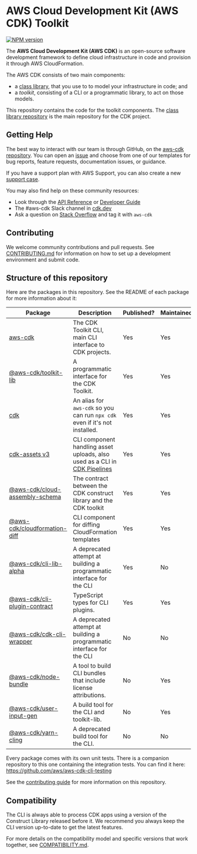 # AWS Cloud Development Kit (AWS CDK) Toolkit

[![NPM version](https://badge.fury.io/js/aws-cdk.svg)](https://badge.fury.io/js/aws-cdk)

The **AWS Cloud Development Kit (AWS CDK)** is an open-source software
development framework to define cloud infrastructure in code and provision it
through AWS CloudFormation.

The AWS CDK consists of two main components:

- a [class library](https://github.com/aws/aws-cdk), that you use to
  to model your infrastructure in code; and
- a *toolkit*, consisting of a CLI or a programmatic library, to act on those
  models.

This repository contains the code for the toolkit components. The [class library
repository](https://github.com/aws/aws-cdk) is the main repository for the CDK
project.

## Getting Help

The best way to interact with our team is through GitHub, on the [aws-cdk
repository](https://github.com/aws/aws-cdk). You can open an
[issue](https://github.com/aws/aws-cdk/issues/new/choose) and choose from one of
our templates for bug reports, feature requests, documentation issues, or
guidance.

If you have a support plan with AWS Support, you can also create a new [support case](https://console.aws.amazon.com/support/home#/).

You may also find help on these community resources:

- Look through the [API Reference](https://docs.aws.amazon.com/cdk/api/latest/docs/aws-construct-library.html) or [Developer Guide](https://docs.aws.amazon.com/cdk/latest/guide)
- The #aws-cdk Slack channel in [cdk.dev](https://cdk.dev)
- Ask a question on [Stack Overflow](https://stackoverflow.com/questions/tagged/aws-cdk)
  and tag it with `aws-cdk`

## Contributing

We welcome community contributions and pull requests. See
[CONTRIBUTING.md](./CONTRIBUTING.md) for information on how to set up a development
environment and submit code.

## Structure of this repository

Here are the packages in this repository. See the README of each package for more information about it:

| Package                                                                       | Description                                                                                                                                                | Published? | Maintained? |
| ----------------------------------------------------------------------------- | ---------------------------------------------------------------------------------------------------------------------------------------------------------- | ---------- | ----------- |
| [aws-cdk](./packages/aws-cdk/)                                                | The CDK Toolkit CLI, main CLI interface to CDK projects.                                                                                                   | Yes        | Yes         |
| [@aws-cdk/toolkit-lib](./packages/@aws-cdk/toolkit-lib/)                      | A programmatic interface for the CDK Toolkit.                                                                                                              | Yes        | Yes         |
| [cdk](./packages/cdk/)                                                        | An alias for `aws-cdk` so you can run `npx cdk` even if it's not installed.                                                                                | Yes        | Yes         |
| [cdk-assets v3](./packages/cdk-assets/)                                       | CLI component handling asset uploads, also used as a CLI in [CDK Pipelines](https://docs.aws.amazon.com/cdk/api/v2/docs/aws-cdk-lib.pipelines-readme.html) | Yes        | Yes         |
| [@aws-cdk/cloud-assembly-schema](./packages/@aws-cdk//cloud-assembly-schema/) | The contract between the CDK construct library and the CDK toolkit                                                                                         | Yes        | Yes         |
| [@aws-cdk/cloudformation-diff](./packages/@aws-cdk/cloudformation-diff/)      | CLI component for diffing CloudFormation templates                                                                                                         | Yes        | Yes         |
| [@aws-cdk/cli-lib-alpha](./packages/@aws-cdk/cli-lib-alpha/)                  | A deprecated attempt at building a programmatic interface for the CLI                                                                                      | Yes        | No          |
| [@aws-cdk/cli-plugin-contract](./packages/@aws-cdk/cli-plugin-contract/)      | TypeScript types for CLI plugins.                                                                                                                          | Yes        | Yes         |
| [@aws-cdk/cdk-cli-wrapper](./packages/@aws-cdk/cdk-cli-wrapper/)              | A deprecated attempt at building a programmatic interface for the CLI                                                                                      | No         | No          |
| [@aws-cdk/node-bundle](./packages/@aws-cdk/node-bundle/)                      | A tool to build CLI bundles that include license attributions.                                                                                             | No         | Yes         |
| [@aws-cdk/user-input-gen](./packages/@aws-cdk/user-input-gen/)                | A build tool for the CLI and toolkit-lib.                                                                                                                  | No         | Yes         |
| [@aws-cdk/yarn-cling](./packages/@aws-cdk/yarn-cling/)                        | A deprecated build tool for the CLI.                                                                                                                       | No         | No          |

Every package comes with its own unit tests. There is a companion repository to this one containing the integration tests. You can find it here: <https://github.com/aws/aws-cdk-cli-testing>

See the [contributing guide](./CONTRIBUTING.md) for more information on this repository.

## Compatibility

The CLI is always able to process CDK apps using a version of the Construct Library
released before it. We recommend you always keep the CLI version up-to-date to get the
latest features.

For more details on the compatibility model and specific versions that work together,
see [COMPATIBILITY.md](COMPATIBILITY.md).

